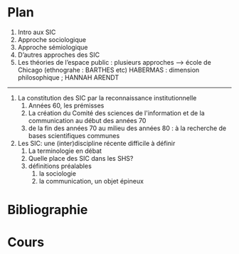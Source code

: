 # Plan

1. Intro aux SIC
2. Approche sociologique
3. Approche sémiologique
4. D’autres approches des SIC
5. Les théories de l’espace public : plusieurs approches —&gt; école de Chicago \(ethnograhe : BARTHES etc\) HABERMAS : dimension philosophique ; HANNAH ARENDT

---

1. La constitution des SIC par la reconnaissance institutionnelle
   1. Années 60, les prémisses
   2. La création du Comité des sciences de l'information et de la communication au début des années 70
   3. de la fin des années 70 au milieu des années 80 : à la recherche de bases scientifiques communes
2. Les SIC: une \(inter\)discipline récente difficile à définir
   1. La terminologie en débat
   2. Quelle place des SIC dans les SHS?
   3. définitions préalables
      1. la sociologie
      2. la communication, un objet épineux

# Bibliographie

# Cours



